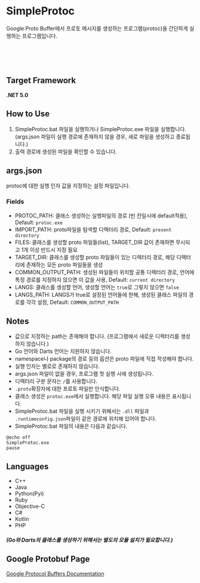 # SimpleProtoc
Google Proto Buffer에서 프로토 메시지를 생성하는 프로그램(protoc)을 간단하게 실행하는 프로그램입니다. 
</br></br></br></br></br>

## Target Framework
**.NET 5.0**

## How to Use
1. SimpleProtoc.bat 파일을 실행하거나 SimpleProtoc.exe 파일을 실행합니다.
<br>(args.json 파일이 실행 경로에 존재하지 않을 경우, 새로 파일을 생성하고 종료됩니다.)
1. 출력 경로에 생성된 파일을 확인할 수 있습니다.

## args.json
protoc에 대한 실행 인자 값을 지정하는 설정 파일입니다.
### Fields
* PROTOC_PATH: 클래스 생성하는 실행파일의 경로 (빈 칸일시에 default적용), Default: `protoc.exe`
* IMPORT_PATH: proto파일을 탐색할 디렉터리 경로, Default: `present directory`
* FILES: 클래스를 생성할 proto 파일들(list), TARGET_DIR 값이 존재하면 무시되고 1개 이상 반드시 지정 필요
* TARGET_DIR: 클래스를 생성할 proto 파일들이 있는 디렉터리 경로, 해당 디렉터리에 존재하는 모든 proto 파일들을 생성
* COMMON_OUTPUT_PATH: 생성된 파일들이 위치할 공통 디렉터리 경로, 언어에 특정 경로를 지정하지 않으면 이 값을 사용, Default: `current directory`
* LANGS: 클래스를 생성할 언어, 생성할 언어는 `true`로 그렇지 않으면 `false`
* LANGS_PATH: LANGS가 true로 설정된 언어들에 한해, 생성된 클래스 파일의 경로를 각각 설정, Default: `COMMON_OUTPUT_PATH`

## Notes
* 값으로 지정하는 path는 존재해야 합니다. (프로그램에서 새로운 디렉터리를 생성하지 않습니다.)
* Go 언어와 Darts 언어는 지원하지 않습니다.
* namespace나 package의 경로 등의 옵션은 proto 파일에 직접 작성해야 합니다.
* 실행 인자는 별로로 존재하지 않습니다.
* args.json 파일이 없을 경우, 프로그램 첫 실행 시에 생성됩니다.
* 디렉터리 구분 문자는 `/`를 사용합니다.
* `.proto`확장자에 대한 프로토 파일만 인식합니다.
* 클래스 생성은 `protoc.exe`에서 실행합니다. 해당 파일 실행 오류 내용은 표시됩니다.
* SimpleProtoc.bat 파일을 실행 시키기 위해서는 `.dll` 파일과 `.runtimeconfig.json`파일이 같은 경로에 위치해 있어야 합니다.
* SimpleProtoc.bat 파일의 내용은 다음과 같습니다.
```
@echo off
SimpleProtoc.exe
pause
```

## Languages
* C++
* Java
* Python(Pyi)
* Ruby
* Objective-C
* C#
* Kotlin
* PHP

##### (Go와 Darts의 클래스를 생성하기 위해서는 별도의 모듈 설치가 필요합니다.)

## Google Protobuf Page
[Google Protocol Buffers Documentation](https://protobuf.dev/)

